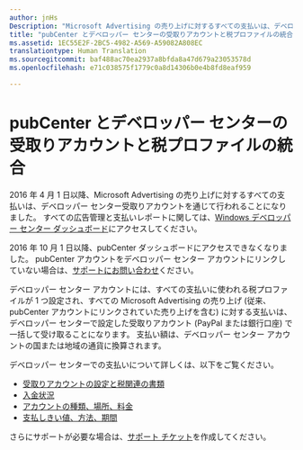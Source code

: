 ```yaml
---
author: jnHs
Description: "Microsoft Advertising の売り上げに対するすべての支払いは、デベロッパー センター受取りアカウントを通じて行われるようになりました。"
title: "pubCenter とデベロッパー センターの受取りアカウントと税プロファイルの統合"
ms.assetid: 1EC55E2F-2BC5-4982-A569-A59082A808EC
translationtype: Human Translation
ms.sourcegitcommit: baf488ac70ea2937a8bfda8a47d679a23053578d
ms.openlocfilehash: e71c038575f1779c0a8d14306b0e4b8fd8eaf959

---
```


# pubCenter とデベロッパー センターの受取りアカウントと税プロファイルの統合

2016 年 4 月 1 日以降、Microsoft Advertising の売り上げに対するすべての支払いは、デベロッパー センター受取りアカウントを通じて行われることになりました。 すべての広告管理と支払いレポートに関しては、[Windows デベロッパー センター ダッシュボード](https://developer.microsoft.com/dashboard/apps/overview)にアクセスしてください。 

2016 年 10 月 1 日以降、pubCenter ダッシュボードにアクセスできなくなりました。 pubCenter アカウントをデベロッパー センター アカウントにリンクしていない場合は、[サポートにお問い合わせ](http://go.microsoft.com/fwlink/p/?LinkId=393643)ください。

デベロッパー センター アカウントには、すべての支払いに使われる税プロファイルが 1 つ設定され、すべての Microsoft Advertising の売り上げ (従来、pubCenter アカウントにリンクされていた売り上げを含む) に対する支払いは、デベロッパー センターで設定した受取りアカウント (PayPal または銀行口座) で一括して受け取ることになります。 支払い額は、デベロッパー センター アカウントの国または地域の通貨に換算されます。 

デベロッパー センターでの支払いについて詳しくは、以下をご覧ください。

- [受取りアカウントの設定と税関連の書類](setting-up-your-payout-account-and-tax-forms.md)
- [入金状況](payout-summary.md)
- [アカウントの種類、場所、料金](account-types-locations-and-fees.md#developer-account-and-app-submission-markets)
- [支払しきい値、方法、期間](payment-thresholds-methods-and-timeframes.md)

さらにサポートが必要な場合は、[サポート チケット](http://go.microsoft.com/fwlink/p/?LinkId=733342)を作成してください。

 



<!--HONumber=Nov16_HO1-->


